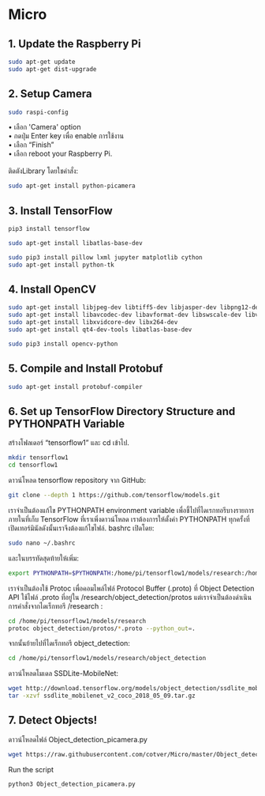 # Micro
## 1. Update the Raspberry Pi
```bash
sudo apt-get update
sudo apt-get dist-upgrade
```
## 2. Setup Camera
```bash
sudo raspi-config
```
• เลือก 'Camera' option<br/>
• กดปุ่ม Enter key เพื่อ enable การใช้งาน<br/>
• เลือก “Finish”<br/>
• เลือก reboot your Raspberry Pi.<br/>
<br/>
ติดตังLibrary โดยใชคำสั่ง:
```bash
sudo apt-get install python-picamera
```

## 3. Install TensorFlow

```bash
pip3 install tensorflow

sudo apt-get install libatlas-base-dev

sudo pip3 install pillow lxml jupyter matplotlib cython
sudo apt-get install python-tk
```

## 4. Install OpenCV
```bash
sudo apt-get install libjpeg-dev libtiff5-dev libjasper-dev libpng12-dev
sudo apt-get install libavcodec-dev libavformat-dev libswscale-dev libv4l-dev
sudo apt-get install libxvidcore-dev libx264-dev
sudo apt-get install qt4-dev-tools libatlas-base-dev

sudo pip3 install opencv-python
```

## 5. Compile and Install Protobuf
```bash
sudo apt-get install protobuf-compiler
```

## 6. Set up TensorFlow Directory Structure and PYTHONPATH Variable
สร้างโฟลเดอร์ “tensorflow1” และ cd เข้าไป.
```bash
mkdir tensorflow1
cd tensorflow1
```
ดาวน์โหลด tensorflow repository จาก GitHub:
```bash
git clone --depth 1 https://github.com/tensorflow/models.git
```
เราจำเป็นต้องแก้ไข PYTHONPATH environment variable เพื่อชี้ไปที่ไดเรกทอรีบางรายการภายในที่เก็บ TensorFlow ที่เราเพิ่งดาวน์โหลด เราต้องการให้ตั้งค่า PYTHONPATH ทุกครั้งที่เปิดเทอร์มินัลดังนั้นเราจึงต้องแก้ไขไฟล์. bashrc เปิดโดย:
```bash
sudo nano ~/.bashrc
```
และในบรรทัดสุดท้ายให้เพิ่ม:
```bash
export PYTHONPATH=$PYTHONPATH:/home/pi/tensorflow1/models/research:/home/pi/tensorflow1/models/research/slim
```
เราจำเป็นต้องใช้ Protoc เพื่อคอมไพล์ไฟล์ Protocol Buffer (.proto) ที่ Object Detection API ใช้ไฟล์ .proto ที่อยู่ใน /research/object_detection/protos แต่เราจำเป็นต้องดำเนินการคำสั่งจากไดเร็กทอรี /research :
```bash
cd /home/pi/tensorflow1/models/research
protoc object_detection/protos/*.proto --python_out=.
```
จากนั้นย้ายไปที่ไดเร็กทอรี object_detection:
```bash
cd /home/pi/tensorflow1/models/research/object_detection
```
ดาวน์โหลดโมเดล SSDLite-MobileNet:
```bash
wget http://download.tensorflow.org/models/object_detection/ssdlite_mobilenet_v2_coco_2018_05_09.tar.gz
tar -xzvf ssdlite_mobilenet_v2_coco_2018_05_09.tar.gz
```
## 7. Detect Objects!
ดาวน์โหลดไฟล์ Object_detection_picamera.py
```bash
wget https://raw.githubusercontent.com/cotver/Micro/master/Object_detection_picamera.py
```
Run the script
```bash
python3 Object_detection_picamera.py
```
